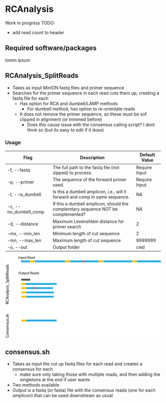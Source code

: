 # RCAnalysis

Work in progress
TODO:
- add read count to header

## Required software/packages
lorem ipsum

## RCAnalysis_SplitReads
- Takes as input MinION fastq files and primer sequence
- Searches for the primer sequence in each read cuts them up, creating a fastq file for each
  - Has option for RCA and dumbell/LAMP methods
    - For dumbell method, has option to re-orientate reads
  - It does not remove the primer sequence, so these must be sof clipped in alignment (or trimmed before)
    - Does this cause issue with the consensus calling script? I dont think so (but its easy to edit if it does)

### Usage
| **Flag** | **Description** | **Default Value** |
| --- | --- | --- |
| -f, --fastq | The full path to the fastq file (not zipped) to process. | Require Input |
| -p, --primer | The sequence of the forward primer used. | Require Input |
| -t, --is\_dumbell | Is this a dumbell amplicon, i.e., will it forward and comp in same sequence. | NA |
| -c, --no\_dumbell\_comp | If this a dumbell amplicon, should the complemtary sequence NOT be complemented? | NA |
| -d, --distance | Maximum Levenshtein distance for primer search | 2 |
| -mx, --min\_len | Minimum length of cut sequence | 2 |
| -mn, --max\_len | Maximum length of cut sequence | 9999999 |
| -o, --out | Output folder | cwd |

![Flow](reads.png)


## consensus.sh
- Takes as input the cut up fastq files for each read and creates a consensus for each
  - make sure only taking those with multiple reads, and then adding the singletons at the end if user wants
- Two methods available
- Output is a fastq (or fasta) file with the consensus reads (one for each *amplicon*) that can be used downstream as usual
